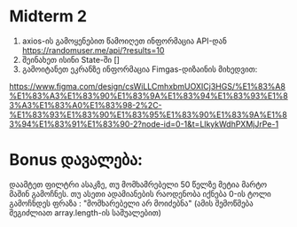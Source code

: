 # Midterm 2

1. axios-ის გამოყენებით წამოიღეთ ინფორმაცია API-დან https://randomuser.me/api/?results=10
2. შეინახეთ ისინი State-ში []
3. გამოიტანეთ ეკრანზე ინფორმაცია Fimgas-დიზაინის მიხედვით:

https://www.figma.com/design/csWiLLCmhxbmUOXICj3HGS/%E1%83%A8%E1%83%A3%E1%83%90%E1%83%9A%E1%83%94%E1%83%93%E1%83%A3%E1%83%A0%E1%83%98-2%2C-%E1%83%93%E1%83%90%E1%83%95%E1%83%90%E1%83%9A%E1%83%94%E1%83%91%E1%83%90-2?node-id=0-1&t=LlkykWdhPXMjJrPe-1

<!--  -->
<!--  -->

# Bonus დავალება:

დაამტეთ ფილტრი ასაკზე, თუ მომხამრებელი 50 წელზე მეტია მარტო მაშინ გამოჩნეს.
თუ ასეთი ადამიანების რაოდენობა იქნება 0-ის ტოლი გამოჩნდეს ფრაზა : "მომხარებელი არ მოიძებნა"
(ამის შემოწმება შეგიძლიათ array.length-ის საშუალებით)
